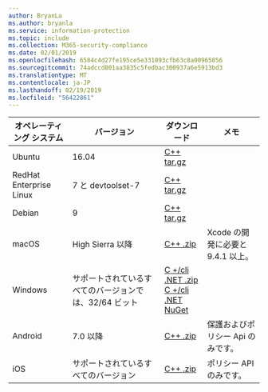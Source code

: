 ```yaml
---
author: BryanLa
ms.author: bryanla
ms.service: information-protection
ms.topic: include
ms.collection: M365-security-compliance
ms.date: 02/01/2019
ms.openlocfilehash: 6584c4d27fe195ce5e331093cfb63c8a00965856
ms.sourcegitcommit: 74adccd801aa3835c5fedbac300937a6e5913bd3
ms.translationtype: MT
ms.contentlocale: ja-JP
ms.lasthandoff: 02/19/2019
ms.locfileid: "56422861"
---
```

| オペレーティング システム | バージョン | ダウンロード | メモ |
|------------------|----------|----------|--------|
| Ubuntu  |  16.04 | [C++ tar.gz](https://aka.ms/mipsdkbinaries) | |
| RedHat Enterprise Linux | 7 と devtoolset-7 | [C++ tar.gz](https://aka.ms/mipsdkbinaries) | |
| Debian  | 9 | [C++ tar.gz](https://aka.ms/mipsdkbinaries) | |
| macOS   | High Sierra 以降 | [C++ .zip](https://aka.ms/mipsdkbinaries) | Xcode の開発に必要と 9.4.1 以上。 |
| Windows | サポートされているすべてのバージョンでは、32/64 ビット | [C +/cli .NET .zip](https://aka.ms/mipsdkbinaries)<br>[C +/cli .NET NuGet](https://www.nuget.org/packages?q=Microsoft.InformationProtection) | |
| Android | 7.0 以降 | [C++ .zip](https://aka.ms/mipsdkbinaries) | 保護およびポリシー Api のみです。 |
| iOS | サポートされているすべてのバージョン | [C++ .zip](https://aka.ms/mipsdkbinaries) | ポリシー API のみです。 |

